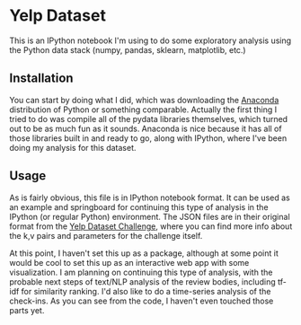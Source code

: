 # Yelp Dataset

This is an IPython notebook I'm using to do some exploratory analysis using the Python data stack (numpy, pandas, sklearn, matplotlib, etc.)

## Installation

You can start by doing what I did, which was downloading the [Anaconda](http://continuum.io/downloads "Anaconda Distro" ) distribution of Python or something comparable. Actually the first thing I tried to do was compile all of the pydata libraries themselves, which turned out to be as much fun as it sounds. Anaconda is nice because it has all of those libraries built in and ready to go, along with IPython, where I've been doing my analysis for this dataset.

## Usage

As is fairly obvious, this file is in IPython notebook format. It can be used as an example and springboard for continuing this type of analysis in the IPython (or regular Python) environment. The JSON files are in their original format from the [Yelp Dataset Challenge](http://www.yelp.com/dataset_challenge), where you can find more info about the k,v pairs and parameters for the challenge itself.

At this point, I haven't set this up as a package, although at some point it would be cool to set this up as an interactive web app with some visualization. I am planning on continuing this type of analysis, with the probable next steps of text/NLP analysis of the review bodies, including tf-idf for similarity ranking. I'd also like to do a time-series analysis of the check-ins. As you can see from the code, I haven't even touched those parts yet. 

